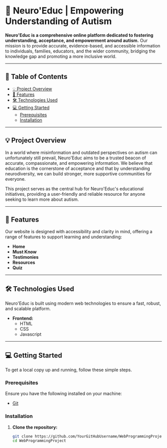 # 🧠 Neuro'Educ | Empowering Understanding of Autism

**Neuro'Educ is a comprehensive online platform dedicated to fostering understanding, acceptance, and empowerment around autism.** Our mission is to provide accurate, evidence-based, and accessible information to individuals, families, educators, and the wider community, bridging the knowledge gap and promoting a more inclusive world.

---

## 🌟 Table of Contents

*   [💡 Project Overview](#-project-overview)
*   [🚀 Features](#-features)
*   [🛠️ Technologies Used](#️-technologies-used)
*   [💻 Getting Started](#-getting-started)
    *   [Prerequisites](#prerequisites)
    *   [Installation](#installation)

---

## 💡 Project Overview

In a world where misinformation and outdated perspectives on autism can unfortunately still prevail, Neuro'Educ aims to be a trusted beacon of accurate, compassionate, and empowering information. We believe that education is the cornerstone of acceptance and that by understanding neurodiversity, we can build stronger, more supportive communities for everyone.

This project serves as the central hub for Neuro'Educ's educational initiatives, providing a user-friendly and reliable resource for anyone seeking to learn more about autism.

---

## 🚀 Features

Our website is designed with accessibility and clarity in mind, offering a range of features to support learning and understanding:

*   **Home** 
*   **Must Know** 
*   **Testimonies** 
*   **Resources**
*   **Quiz** 

---

## 🛠️ Technologies Used

Neuro'Educ is built using modern web technologies to ensure a fast, robust, and scalable platform.

*   **Frontend:**
    *  HTML
    *  CSS
    *  Javascript

---

## 💻 Getting Started

To get a local copy up and running, follow these simple steps.

### Prerequisites

Ensure you have the following installed on your machine:

*   [Git](https://git-scm.com/)

### Installation

1.  **Clone the repository:**
    ```bash
    git clone https://github.com/YourGitHubUsername/WebProgrammingProject.git
    cd WebProgrammingProject
    ```
